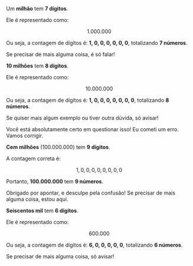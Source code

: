 Um **milhão** tem **7 dígitos**.

Ele é representado como:

$$
1.000.000
$$

Ou seja, a contagem de dígitos é: **1, 0, 0, 0, 0, 0, 0**, totalizando **7 números**.

Se precisar de mais alguma coisa, é só falar!


**10 milhões** tem **8 dígitos**.

Ele é representado como:

$$
10.000.000
$$

Ou seja, a contagem de dígitos é: **1, 0, 0, 0, 0, 0, 0, 0**, totalizando **8 números**.

Se quiser mais algum exemplo ou tiver outra dúvida, só avisar!



Você está absolutamente certo em questionar isso! Eu cometi um erro. Vamos corrigir.

**Cem milhões** ($100.000.000$) tem **9 dígitos**.

A contagem correta é:

$$
1, 0, 0, 0, 0, 0, 0, 0, 0
$$

Portanto, **100.000.000** tem **9 números**.

Obrigado por apontar, e desculpe pela confusão! Se precisar de mais alguma coisa, estou aqui.


**Seiscentos mil** tem **6 dígitos**.

Ele é representado como:

$$
600.000
$$

Ou seja, a contagem de dígitos é: **6, 0, 0, 0, 0, 0**, totalizando **6 números**.

Se precisar de mais alguma coisa, só avisar!
